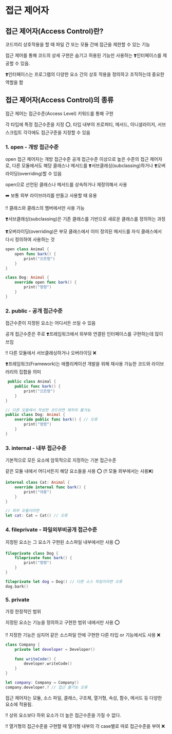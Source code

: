# 접근 제어자

## 접근 제어자(Access Control)란?

코드끼리 상호작용을 할 때 파일 간 또는 모듈 간에 접근을 제한할 수 있는 기능

접근 제어를 통해 코드의 상세 구현은 숨기고 허용된 기능만 사용하는 ❣️인터페이스를 제공할 수 있음.

❣️인터페이스는 프로그램의 다양한 요소 간의 상호 작용을 정의하고 조직하는데 중요한 역할을 함

## 접근 제어자(Access Control)의 종류

접근 제어는 접근수준(Access Level) 키워드를 통해 구현

각 타입에 특정 접근수준을 지정 ⭕️, 타입 내부의 프로퍼티, 메서드, 이니셜라이저, 서브스크립트 각각에도 접근구준을 지정할 수 있음

### 1. open - 개방 접근수준

open 접근 제어자는  개방 접근수준 공개 접근수준 이상으로 높은 수준의 접근 제어자로, 다른 모듈에서도 해당 클래스나 메서드를 ❣️서브클래싱(subclassing)하거나 ❣️오버라이딩(overriding)할 수 있음

open으로 선언된 클래스나 메서드를 상속하거나 재정의해서 사용

➡️ 보통 외부 라이브러리를 만들고 사용할 때 유용

‼️ 클래스와 클래스의 멤버에서만 사용 가능

❣️서브클래싱(subclassing)은 기존 클래스를 기반으로 새로운 클래스를 정의하는 과정

❣️오버라이딩(overriding)은 부모 클래스에서 이미 정의된 메서드를 자식 클래스에서 다시 정의하여 사용하는 것

```swift
open class Animal {
	open func bark() {
		print("으르렁")
	}
}

class Dog: Animal {
	override open func bark() {
		print("멍멍")
	}
}
```

### 2. public - 공개 접근수준

접근수준이 지정된 요소는 어디서든 쓰일 수 있음

공개 접근수준은 주로 ❣️프레임워크에서 외부와 연결된 인터페이스를 구현하는데 많이 쓰임

‼️ 다른 모듈에서 서브클래싱하거나 오버라이딩 ❌

❣️프레임워크(Framework)는 애플리케이션 개발을 위해 재사용 가능한 코드와 라이브러리의 집합을 의미

```swift
 public class Animal {
	public func bark() {
		print("으르렁")
	}
}

// 다른 모듈에서 작성한 코드라면 재저의 불가능
public class Dog: Animal {
	override public func bark() { // 오류
		print("멍멍")
	}
}
```

### 3. internal - 내부 접근수준

기본적으로 모든 요소에 암묵적으로 지정하는 기본 접근수준

같은 모듈 내에서 어디서든지 해당 요소들을 사용 ⭕️ (‼️ 모듈 외부에서는 사용❌)

```swift
internal class Cat: Animal {
	override internal func bark() {
		print("야옹")
	}
}

// 외부 모듈이라면
let cat: Cat = Cat() // 오류
```

### 4. fileprivate - 파일외부비공개 접근수준

지정된 요소는 그 요소가 구현된 소스파일 내부에서만 사용 ⭕️

```swift
fileprivate class Dog {
	fileprivate func bark() {
		print("멍멍")
	}
}

fileprivate let dog = Dog() // 다른 소스 파일이라면 오류
dog.bark()
```

### 5. private

가정 한정적인 범위

지정된 요소는 기능을 정의하고 구현한 범위 내에서만 사용 ⭕️

‼️ 지정한 기능은 심지어 같은 소스파일 안에 구현한 다른 타입 or 기능에서도 사용 ❌

```swift
class Company {
	private let developer = Developer()
	
	func writeCode() {
		developer.writeCode()
	}
}

let company: Company = Company()
company.developer.? // 접근 불가능 오류
```

접근 제어자는 모듈,  소스 파일,  클래스, 구조체, 열거형, 속성, 함수, 메서드 등 다양한 요소에 적용됨.

‼️ 상위 요소보다 하위 요소가 더 높은 접근수준을 가질 수 없다.

‼️ 열거형의 접근수준을 구현할 때 열거형 내부의 각 case별로 따로 접근수준을 부여 ❌